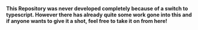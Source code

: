 **This Repository was never developed completely because of a switch to typescript. However there has already quite some work gone into this and if anyone wants to give it a shot, feel free to take it on from here!** 

